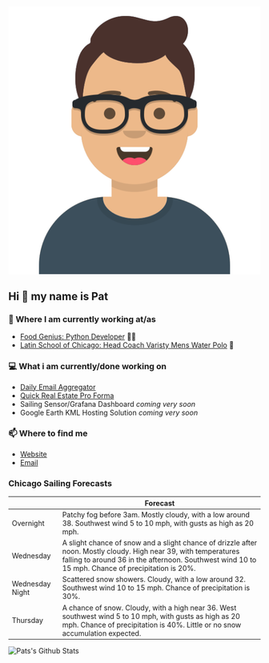 [![Social banner for p-j-falconer](https://raw.githubusercontent.com/P-J-FALCONER/P-J-FALCONER/master/assets/avataaars.svg)](https://patfalconer.com/)
## Hi :wave: my name is Pat

### 💼 Where I am currently working at/as
- [Food Genius: Python Developer](https://getfoodgenius.com/) 🍔🐍
- [Latin School of Chicago: Head Coach Varisty Mens Water Polo](https://www.latinschool.org/) 🤽


### 💻 What i am currently/done working on
 - [Daily Email Aggregator](https://github.com/P-J-FALCONER/dott_daily_mail)
 - [Quick Real Estate Pro Forma](https://github.com/P-J-FALCONER/henry)
 - Sailing Sensor/Grafana Dashboard *coming very soon*
 - Google Earth KML Hosting Solution *coming very soon*

### 📫 Where to find me
 - [Website](https://patfalconer.com/)
 - [Email](mailto:patrick.j.falconer@gmail.com)


### Chicago Sailing Forecasts
|   | Forecast  |
|---|---|
| Overnight | Patchy fog before 3am. Mostly cloudy, with a low around 38. Southwest wind 5 to 10 mph, with gusts as high as 20 mph. |
| Wednesday | A slight chance of snow and a slight chance of drizzle after noon. Mostly cloudy. High near 39, with temperatures falling to around 36 in the afternoon. Southwest wind 10 to 15 mph. Chance of precipitation is 20%. |
| Wednesday Night | Scattered snow showers. Cloudy, with a low around 32. Southwest wind 10 to 15 mph. Chance of precipitation is 30%. |
| Thursday | A chance of snow. Cloudy, with a high near 36. West southwest wind 5 to 10 mph, with gusts as high as 20 mph. Chance of precipitation is 40%. Little or no snow accumulation expected. |

![Pats's Github Stats](https://github-readme-stats.vercel.app/api?username=p-j-falconer&show_icons=true&theme=radical)
